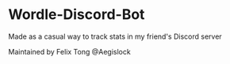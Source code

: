 # Wordle-Discord-Bot
Made as a casual way to track stats in my friend's Discord server

Maintained by Felix Tong @Aegislock